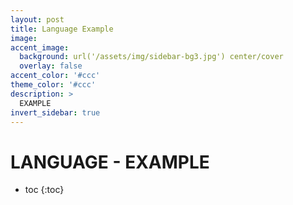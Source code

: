 ```yaml
---
layout: post
title: Language Example
image:
accent_image: 
  background: url('/assets/img/sidebar-bg3.jpg') center/cover
  overlay: false
accent_color: '#ccc'
theme_color: '#ccc'
description: >
  EXAMPLE
invert_sidebar: true
---
```


# LANGUAGE - EXAMPLE

* toc
{:toc}

